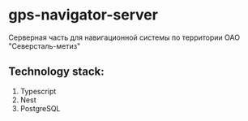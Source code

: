 # gps-navigator-server
Серверная часть для навигационной системы по территории ОАО "Северсталь-метиз"

## Technology stack:
1. Typescript
2. Nest
3. PostgreSQL
